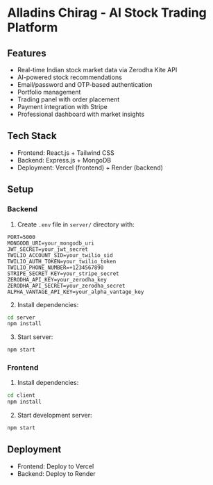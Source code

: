 # Alladins Chirag - AI Stock Trading Platform

## Features
- Real-time Indian stock market data via Zerodha Kite API
- AI-powered stock recommendations
- Email/password and OTP-based authentication
- Portfolio management
- Trading panel with order placement
- Payment integration with Stripe
- Professional dashboard with market insights

## Tech Stack
- Frontend: React.js + Tailwind CSS
- Backend: Express.js + MongoDB
- Deployment: Vercel (frontend) + Render (backend)

## Setup

### Backend
1. Create `.env` file in `server/` directory with:
```
PORT=5000
MONGODB_URI=your_mongodb_uri
JWT_SECRET=your_jwt_secret
TWILIO_ACCOUNT_SID=your_twilio_sid
TWILIO_AUTH_TOKEN=your_twilio_token
TWILIO_PHONE_NUMBER=+1234567890
STRIPE_SECRET_KEY=your_stripe_secret
ZERODHA_API_KEY=your_zerodha_key
ZERODHA_API_SECRET=your_zerodha_secret
ALPHA_VANTAGE_API_KEY=your_alpha_vantage_key
```

2. Install dependencies:
```bash
cd server
npm install
```

3. Start server:
```bash
npm start
```

### Frontend
1. Install dependencies:
```bash
cd client
npm install
```

2. Start development server:
```bash
npm start
```

## Deployment
- Frontend: Deploy to Vercel
- Backend: Deploy to Render 